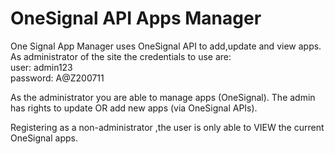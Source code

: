 # OneSignal API Apps Manager
 
 One Signal App Manager uses OneSignal API to add,update and view apps.
 As administrator of the site the credentials to use are:<br/>
 user: admin123 <br/>
 password: A@Z200711 <br/>
 
 As the administrator you are able to manage apps (OneSignal).
 The admin has rights to update OR add new apps (via OneSignal APIs).
 
 Registering as a non-administrator ,the user is only able to VIEW the current OneSignal apps. 
 
 
 
